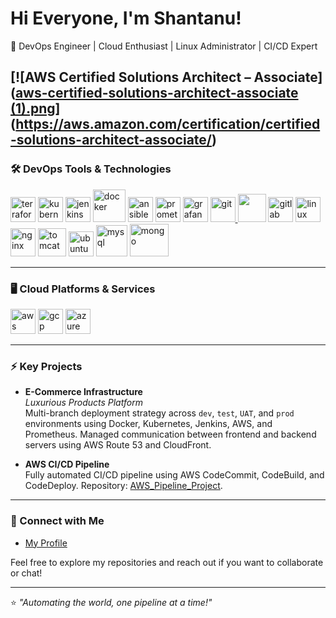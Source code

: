 
# Hi Everyone, I'm Shantanu!

🚀 DevOps Engineer | Cloud Enthusiast | Linux Administrator | CI/CD Expert

[![AWS Certified Solutions Architect – Associate]([aws-certified-solutions-architect-associate (1).png](https://github.com/Shantanu20000/Shantanu20000/blob/main/aws-certified-solutions-architect-associate%20(1).png)](https://aws.amazon.com/certification/certified-solutions-architect-associate/)
---

### 🛠️ DevOps Tools & Technologies
<a href="https://github.com/Shantanu20000/Terraform.git" target="_blank"> <img src="https://www.vectorlogo.zone/logos/terraformio/terraformio-icon.svg" alt="terraform" width="40" height="40"/></a>
<a href="https://github.com/Shantanu20000/K8s_3Teir_StudentApp_Project.git" target="_blank"> <img src="https://www.vectorlogo.zone/logos/kubernetes/kubernetes-icon.svg" alt="kubernetes" width="40" height="40"/></a> <a href="https://github.com/Shantanu20000/Jenkins.git" target="_blank"> <img src="https://www.vectorlogo.zone/logos/jenkins/jenkins-icon.svg" alt="jenkins" width="40" height="40"/></a> 
<a href="https://github.com/Shantanu20000/Docker.git" target="_blank"> <img src="https://www.vectorlogo.zone/logos/docker/docker-icon.svg" alt="docker" width="52" height="52"/></a> 
<a href="https://github.com/Shantanu20000/Ansible.git" target="_blank"> <img src="https://www.vectorlogo.zone/logos/ansible/ansible-icon.svg" alt="ansible" width="40" height="40"/></a> 
<a href="https://github.com/Shantanu20000/Prometheus-Grafana.git" target="_blank"> <img src="https://www.vectorlogo.zone/logos/prometheusio/prometheusio-icon.svg" alt="prometheus" width="40" height="40"/></a>
<a href="https://github.com/Shantanu20000/Prometheus-Grafana.git" target="_blank"> <img src="https://www.vectorlogo.zone/logos/grafana/grafana-icon.svg" alt="grafana" width="40" height="40"/></a>
<a href="https://git-scm.com/" target="_blank"> <img src="https://www.vectorlogo.zone/logos/git-scm/git-scm-icon.svg" alt="git" width="40" height="40"/> </a> 
<a href="https://github.com/Shantanu20000/Docker.git/" target="_blank"> <img src="https://www.vectorlogo.zone/logos/github/github-icon.svg" width="45" height="45"/></a> 
<a href="https://github.com/Shantanu20000/GitLab_CI-Cd_Project.git" target="_blank"> <img src="https://www.vectorlogo.zone/logos/gitlab/gitlab-icon.svg" alt="gitlab" width="40" height="40"/></a>
<a href="https://www.linux.org/" target="_blank"> <img src="https://www.vectorlogo.zone/logos/linux/linux-icon.svg" alt="linux" width="40" height="40"/> </a> 
<a href="https://nginx.org/en/" target="_blank"> <img src="https://www.vectorlogo.zone/logos/nginx/nginx-icon.svg" alt="nginx" width="40" height="45"/></a> 
<a href="https://tomcat.apache.org/" target="_blank"> <img src="https://www.vectorlogo.zone/logos/apache_tomcat/apache_tomcat-icon.svg" alt="tomcat" width="45" height="45"/></a> 
<a href="https://ubuntu.com/" target="_blank"> <img src="https://www.vectorlogo.zone/logos/ubuntu/ubuntu-icon.svg" alt="ubuntu" width="40" height="40"/></a> 
<a href="https://github.com/Shantanu20000/K8s_3Teir_StudentApp_Project.git" target="_blank"> <img src="https://www.vectorlogo.zone/logos/mysql/mysql-official.svg" alt="mysql" width="50" height="50"/></a> 
<a href="https://www.mongodb.com/" target="_blank"> <img src="https://www.vectorlogo.zone/logos/mongodb/mongodb-ar21.svg" alt="mongo" width="62" height="52"/></a> 

---

### 🖥️ Cloud Platforms & Services

<p align="left">
<a href="https://github.com/Shantanu20000/AWS_Pipeline_Project.git" target="_blank"> <img src="https://www.vectorlogo.zone/logos/amazon_aws/amazon_aws-icon.svg" alt="aws" width="40" height="40"/></a> 
<a href="https://cloud.google.com/" target="_blank"> <img src="https://www.vectorlogo.zone/logos/google_cloud/google_cloud-icon.svg" alt="gcp" width="40" height="40"/></a>
<a href="https://azure.microsoft.com/" target="_blank"> <img src="https://www.vectorlogo.zone/logos/microsoft_azure/microsoft_azure-icon.svg" alt="azure" width="40" height="40"/></a>
</p>

---

### ⚡ Key Projects

- **E-Commerce Infrastructure**  
  _Luxurious Products Platform_  
  Multi-branch deployment strategy across `dev`, `test`, `UAT`, and `prod` environments using Docker, Kubernetes, Jenkins, AWS, and Prometheus. Managed communication between frontend and backend servers using AWS Route 53 and CloudFront.

- **AWS CI/CD Pipeline**  
  Fully automated CI/CD pipeline using AWS CodeCommit, CodeBuild, and CodeDeploy. Repository: [AWS_Pipeline_Project](https://github.com/Shantanu20000/AWS_Pipeline_Project.git).

---

### 🔗 Connect with Me

- [My Profile](https://shantanu20000.github.io/Profile_Project_With_K8s/)

Feel free to explore my repositories and reach out if you want to collaborate or chat!

---

⭐️ _"Automating the world, one pipeline at a time!"_

